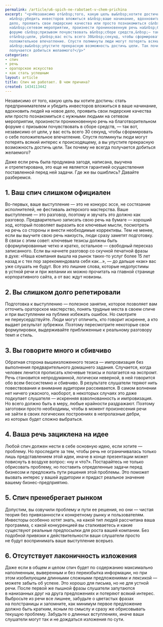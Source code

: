 ```yaml
---
permalink: /article/u6-spich-ne-rabotaet-v-chem-prichina
excerpt: "<p>Независимо от&nbsp;того, какую цель вы&nbsp;хотите достичь: стать предпринимателем
  и&nbsp;убедить инвесторов вложиться в&nbsp;ваше начинание, вдохновить людей на&nbsp;новое
  дело, проявить свои лидерские качества или просто познакомиться с&nbsp;нужными людьми
  на&nbsp;сетевом мероприятии, произнести проникновенную речь на&nbsp;благотворительном
  форуме с&nbsp;призывом почувствовать в&nbsp;сборе средств,&nbsp;— так вот, независимо
  от&nbsp;цели, у&nbsp;вас есть всего 30&nbsp;секунд, чтобы сформировать о&nbsp;себе
  положительное впечатление. Спустя полминуты люди могут потерять всякий интерес к&nbsp;происходящему,
  а&nbsp;вы&nbsp;упустите прекрасную возможность достичь цели. Так почему не&nbsp;всегда
  получается добиться желаемого?</p>"
categories:
- спич
- речь
- ораторское искусство
- как стать успешным
layout: article
title: Спич не работает. В чем причина?
created: 1434113442
---
```

<p>Независимо от&nbsp;того, какую цель вы&nbsp;хотите достичь: стать предпринимателем и&nbsp;убедить инвесторов вложиться в&nbsp;ваше начинание, вдохновить людей на&nbsp;новое дело, проявить свои лидерские качества или просто познакомиться с&nbsp;нужными людьми на&nbsp;сетевом мероприятии, произнести проникновенную речь на&nbsp;благотворительном форуме с&nbsp;призывом почувствовать в&nbsp;сборе средств,&nbsp;— так вот, независимо от&nbsp;цели, у&nbsp;вас есть всего 30&nbsp;секунд, чтобы сформировать о&nbsp;себе положительное впечатление. Спустя полминуты люди могут потерять всякий интерес к&nbsp;происходящему, а&nbsp;вы&nbsp;упустите прекрасную возможность достичь цели. Так почему не&nbsp;всегда получается добиться желаемого?</p>
<p>Даже если речь была продумана загодя, написана, выучена и&nbsp;отрепетирована, это еще не&nbsp;является гарантией осуществления поставленной перед ней задачи. Где&nbsp;же вы&nbsp;ошиблись? Давайте разберемся.</p>
<h2>1. Ваш спич слишком официален</h2>
<p>Во-первых, ваше выступление&nbsp;— это не&nbsp;конкурс эссе, не&nbsp;состязание исполнителей, не&nbsp;фестиваль актерского мастерства. Ваше выступление&nbsp;— это разговор, поэтому и&nbsp;звучать это должно как разговор. Предварительно записать свою речь на&nbsp;бумаге&nbsp;— хороший ход, который позволяет выразить все ключевые мысли, посмотреть на&nbsp;речь со&nbsp;стороны и&nbsp;внести необходимые коррективы. Тем не&nbsp;менее, если вы&nbsp;выучите свою речь наизусть, люди сразу заметят подготовку. В&nbsp;связи с&nbsp;этим совет: ключевые тезисы должны быть сформулированные четко и&nbsp;кратко, остальное&nbsp;— свободный пересказ записанного. Если вы&nbsp;начнете разговор со&nbsp;скучной печатной фразы в&nbsp;духе: «Наша компания вышла на&nbsp;рынок таких-то услуг более 15&nbsp;лет назад и&nbsp;с&nbsp;тех пор зарекомендовала себя как...»,&nbsp;— до&nbsp;дальше «как» вас уже слушать не&nbsp;будут. Все это лишние слова, которые недопустимы в&nbsp;устной речи и&nbsp;при желании их&nbsp;можно прочитать на&nbsp;главной странице корпоративного сайта, а&nbsp;от&nbsp;вас ждут новизны.</p>
<h2>2. Вы&nbsp;слишком долго репетировали</h2>
<p>Подготовка к&nbsp;выступлению&nbsp;— полезное занятие, которое позволяет вам отточить ораторское мастерство, понять трудные места в&nbsp;своем спиче и&nbsp;при выступлении на&nbsp;публике избежать ошибок. Но&nbsp;смотрите не&nbsp;переусердствуйте. Люди могут отличить, кто говорит искренне, а&nbsp;кто выдает результат зубрежки. Поэтому пересмотрите некоторые свои формулировки, выдерживайте приближенные к&nbsp;реальному разговору темп и&nbsp;стиль.</p>
<h2>3. Вы&nbsp;говорите много и&nbsp;сбивчиво</h2>
<p>Обратная сторона вышеизложенного тезиса&nbsp;— импровизация без выполнения предварительного домашнего задания. Случается, когда человек ленится прописать ключевые тезисы и&nbsp;полагается на&nbsp;экспромт. Речь становится непродуманной, логически неверной, в&nbsp;ней говорится обо всем бессистемно и&nbsp;сбивчиво. В&nbsp;результате слушатели теряют нить повествования и&nbsp;внимание аудитории рассеивается. В&nbsp;самом волнении нет ничего ужасного, наоборот, в&nbsp;некоторых случаях это даже подкупает слушателя&nbsp;— искренняя взволнованность и&nbsp;импровизация. Но&nbsp;всего должно быть в&nbsp;меру, любые крайности раздражают. Поэтому заготовки просто необходимы, чтобы в&nbsp;момент произнесения речи не&nbsp;зайти в&nbsp;своих логических построениях в&nbsp;непролазные дебри, из&nbsp;которых будет сложно выбраться.</p>
<h2>4. Ваша речь зациклена на&nbsp;идее</h2>
<p>Любой спич должен нести в&nbsp;себе основную идею, если хотите&nbsp;— проблему. Но&nbsp;проследите за&nbsp;тем, чтобы речь не&nbsp;ограничивалась только лишь представлением этой идеи, иначе в&nbsp;конце презентации может повиснуть в&nbsp;воздухе вопрос: «ну&nbsp;и&nbsp;что?». Постарайтесь не&nbsp;только обрисовать проблему, но&nbsp;поставить определенные задачи перед бизнесом и&nbsp;предложить пути решения этой проблемы. Это поможет вызвать интерес у&nbsp;вашей аудитории и&nbsp;придаст реальное значение вашему бизнес-предприятию.</p>
<h2>5. Спич пренебрегает рынком</h2>
<p>Допустим, вы&nbsp;озвучили проблему и&nbsp;пути ее&nbsp;решения, но&nbsp;они&nbsp;— чистая теория без привязанности к&nbsp;конкретному рынку и&nbsp;пользователям. Инвесторы особенно хотят знать, на&nbsp;какой тип людей рассчитана ваша программа, с&nbsp;какой конкуренцией вы&nbsp;сталкиваетесь и&nbsp;какие существуют реальные предпосылки для роста вашей компании. Без подобной привязки к&nbsp;действительности ваши слушатели просто не&nbsp;будут воспринимать ваше выступление всерьез.</p>
<h2>6. Отсутствует лаконичность изложения</h2>
<p>Даже если в&nbsp;общем и&nbsp;целом спич будет по&nbsp;содержанию максимально наполненным, выверенным и&nbsp;без переизбытка информации, но&nbsp;при этом изобилующим длинными сложными предложениями и&nbsp;лексикой&nbsp;— можете забыть об&nbsp;успехе. Это хорошо для письма, но&nbsp;не&nbsp;для устной речи. После первой&nbsp;же пышной фразы слушатели запутаются в&nbsp;нанизанных друг на&nbsp;друга предложениях и&nbsp;потеряют всякий интерес. Выбросьте из&nbsp;речи все лишнее, забудьте о&nbsp;цветастых фразах на&nbsp;полстраницы и&nbsp;запомните, как минимум первое предложение должно быть кратким, ясным по&nbsp;смыслу и&nbsp;сразу&nbsp;же обрисовывать текущую проблему. Забудьте о&nbsp;длинных вступлениях, иначе ваши слушатели могут так и&nbsp;не&nbsp;дождаться изложения по&nbsp;сути.</p>
